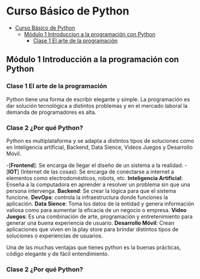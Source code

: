 # Curso Básico de Python

- [Curso Básico de Python](#curso-básico-de-python)
  - [Módulo 1 Introduccion a la programación con Python](#modulo-1-introduccion-a-la-programacion-con-python)
    - [Clase 1 El arte de la programación](#clase-1-el-arte-de-la-programacion)


## Módulo 1 Introducción a la programación con Python

### Clase 1 El arte de la programación

Python tiene una forma de escribir elegante y simple.
La programación es dar solución tecnológica a distintos problemas y en el mercado laboral la demanda de programadores es alta.

### Clase 2 ¿Por qué Python?

Python es multiplataforma y se adapta a distintos tipos de soluciones como en Inteligencia artificial, Backend, Data Sience, Videos Juegos y Desarrollo Móvil.

-[**Frontend**]: Se encarga de llegar el diseño de un sistema a la realidad.
-[**IOT**] (Internet de las cosas): Se encarga de conectarse a internet a elementos como electrodomésticos, robots, etc.
**Inteligencia Artificial**: Enseña a la computadora en aprender a resolver un problema sin que una persona intervenga.
**Backend**: Se crear la lógica para que el sistema funcione.
**DevOps**: controla la infraestructura donde funciones la aplicación.
**Data Sience**: Toma los datos de la entidad y genera información valiosa como para aumentar la eficacia de un negocio o empresa.
**Video Juegos**: Es una combinación de arte, programación y entretenimiento para generar una buena experiencia de usuario.
**Desarrollo Móvil**: Crean aplicaciones que viven en la play store para brindar distintos tipos de soluciones o experiencias de usuarios.


Una de las muchas ventajas que tienes python es la buenas prácticas, código elegante y de fácil entendimiento.

### Clase 2 ¿Por qué Python?